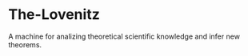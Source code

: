 The-Lovenitz
============

A machine for analizing theoretical scientific knowledge and infer new theorems.